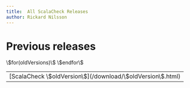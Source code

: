 ```yaml
---
title:  All ScalaCheck Releases
author: Rickard Nilsson
---
```


# Previous releases
<table>
<tbody>
\$for(oldVersions)\$
<tr>
<td align="left">[ScalaCheck \$oldVersion\$](/download/\$oldVersion\$.html)</td>
</tr>
\$endfor\$
</tbody>
</table>
